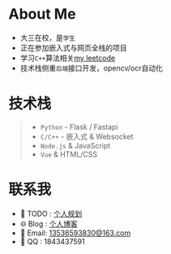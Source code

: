 #  About Me

- 大三在校，是`学生`
- 正在参加嵌入式与网页全栈的项目
- 学习`C++`算法相关[my leetcode](https://leetcode.cn/u/hgyjllk/)
- 技术栈侧重`后端`接口开发，opencv/ocr自动化

# 技术栈

> - `Python` - Flask / Fastapi
> - `C/C++` - 嵌入式 & Websocket
> - `Node.js` & JavaScript
> - `Vue` & HTML/CSS

# 联系我
- 📒 TODO :  [个人规划](https://todo.hgyjllk.top)
- 🌐 Blog :  [个人博客](https://blog.hgyjllk.top)
- 📧 Email: [13536593830@163.com](mailto:13536593830@163.com)
- 🐧  QQ  : 1843437591

